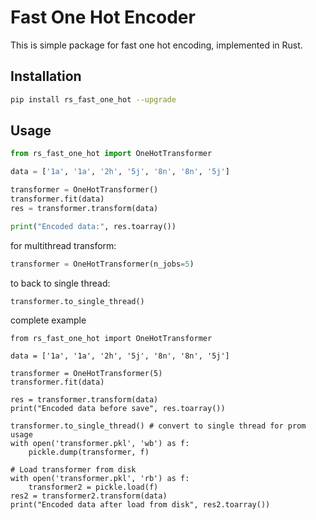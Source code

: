 # Fast One Hot Encoder

This is simple package for fast one hot encoding, implemented in Rust.

## Installation
```bash
pip install rs_fast_one_hot --upgrade
```

## Usage
```python
from rs_fast_one_hot import OneHotTransformer

data = ['1a', '1a', '2h', '5j', '8n', '8n', '5j']

transformer = OneHotTransformer()
transformer.fit(data)
res = transformer.transform(data)

print("Encoded data:", res.toarray())
```

for multithread transform:
```python
transformer = OneHotTransformer(n_jobs=5)
```

to back to single thread:
```python
transformer.to_single_thread()
```
complete example
```pycon
from rs_fast_one_hot import OneHotTransformer

data = ['1a', '1a', '2h', '5j', '8n', '8n', '5j']

transformer = OneHotTransformer(5)
transformer.fit(data)

res = transformer.transform(data)
print("Encoded data before save", res.toarray())

transformer.to_single_thread() # convert to single thread for prom usage
with open('transformer.pkl', 'wb') as f:
    pickle.dump(transformer, f)

# Load transformer from disk
with open('transformer.pkl', 'rb') as f:
    transformer2 = pickle.load(f)
res2 = transformer2.transform(data)
print("Encoded data after load from disk", res2.toarray())
```